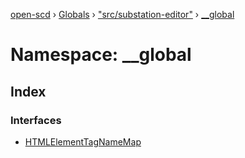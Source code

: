[open-scd](../README.md) › [Globals](../globals.md) › ["src/substation-editor"](_src_substation_editor_.md) › [__global](_src_substation_editor_.__global.md)

# Namespace: __global

## Index

### Interfaces

* [HTMLElementTagNameMap](../interfaces/_src_substation_editor_.__global.htmlelementtagnamemap.md)
